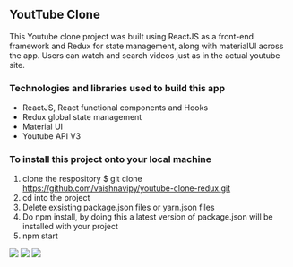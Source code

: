 ## YoutTube Clone

This Youtube clone project was built using ReactJS as a front-end framework and Redux for state management, along with materialUI across the app. Users can watch and search videos just as in the actual youtube site.


### Technologies and libraries used to build this app

- ReactJS, React functional components and Hooks
- Redux global state management
- Material UI
- Youtube API V3

### To install this project onto your local machine
1. clone the respository $ git clone https://github.com/vaishnavipy/youtube-clone-redux.git
2. cd into the project 
3. Delete exsisting package.json files or yarn.json files
4. Do npm install, by doing this a latest version of package.json will be installed with your project 
5. npm start

[![](https://user-images.githubusercontent.com/8887734/128612400-457ff358-661c-47bb-a1e4-8c98bbeddd85.png)]()
[![](https://user-images.githubusercontent.com/8887734/128612444-d6cc7caa-d7bb-4166-95c1-a87ec4619d69.png)]()
[![](https://user-images.githubusercontent.com/8887734/128612298-d1f5c006-d570-49f5-8ede-4e995ec89776.png)]()
